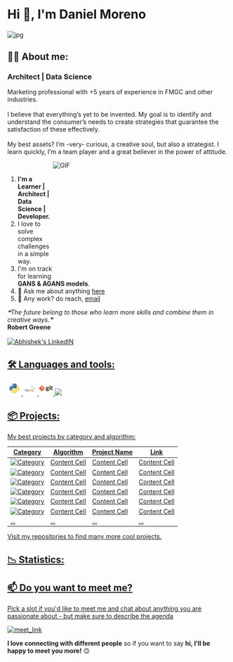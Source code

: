 # Hi 👋, I'm Daniel Moreno</h1>

<img align="center" alt="jpg" src="https://github.com/moreno32/moreno32/blob/main/reports/figures/banner.png" width="1000" height="523.333" /><br>

## 🙋‍♂️ About me:</h3>
### Architect | Data Science</h3>

<div align="left">
Marketing professional with +5 years of experience in FMGC and other industries.<br>
<br>
I believe that everything’s yet to be invented. My goal is to identify and understand the consumer’s needs to create strategies that guarantee the satisfaction of these effectively.<br>
<br>
My best assets? I’m -very- curious, a creative soul, but also a strategist. I learn quickly, I’m a team player and a great believer in the power of attitude.

<img align="right" alt="GIF" src="https://github.com/abhisheknaiidu/abhisheknaiidu/blob/master/code.gif?raw=true" width="400" height="256" /><br>

1. **I'm a Learner | Architect | Data Science | Developer.**
2. I love to solve complex challenges in a simple way.
3. I'm on track for learning **GANS & AGANS models**.
4. 💬 Ask me about anything [here](https://www.linkedin.com/in/dmoreno-ai)
5. 💼 Any work? do reach, [email](mailto:danielmoreno3291@gmail.com)

<i>❝The future belong to those who learn more skills and combine them in creative ways.❞</i><br>
**Robert Greene**
  
  <a href="https://www.linkedin.com/in/dmoreno-ai/">
  <img align="center" alt="Abhishek's LinkedIN" width="42px" src="https://raw.githubusercontent.com/peterthehan/peterthehan/master/assets/linkedin.svg" />
  
## 🛠️ Languages and tools:</h3>

<code><img height="32" src="https://raw.githubusercontent.com/github/explore/80688e429a7d4ef2fca1e82350fe8e3517d3494d/topics/python/python.png"></code>
<code><img height="32" src="https://raw.githubusercontent.com/github/explore/80688e429a7d4ef2fca1e82350fe8e3517d3494d/topics/mysql/mysql.png"></code>
<code><img height="32" src="https://raw.githubusercontent.com/github/explore/80688e429a7d4ef2fca1e82350fe8e3517d3494d/topics/git/git.png"></code>
<code><img height="32" src="https://upload.wikimedia.org/wikipedia/commons/thumb/2/2d/Tensorflow_logo.svg/1200px-Tensorflow_logo.svg.png"></code>

## 📦 Projects:</h3>   
My best projects by category and algorithm:

| Category  | Algorithm | Project Name | Link |
| ------------- | ------------- | ------------- | ------------- |
| ![Category](https://img.shields.io/badge/CV%20Computer%20Vision-blue)  | Content Cell  | Content Cell  | Content Cell  |
| ![Category](https://img.shields.io/badge/CV%20Computer%20Vision-blue)  | Content Cell  | Content Cell  | Content Cell  |
| ![Category](https://img.shields.io/badge/CV%20Computer%20Vision-blue)  | Content Cell  | Content Cell  | Content Cell  |
| ![Category](https://img.shields.io/badge/CV%20Computer%20Vision-blue)  | Content Cell  | Content Cell  | Content Cell  |
| ![Category](https://img.shields.io/badge/CV%20Computer%20Vision-blue)  | Content Cell  | Content Cell  | Content Cell  |
| ![Category](https://img.shields.io/badge/CV%20Computer%20Vision-blue)  | Content Cell  | Content Cell  | Content Cell  |
| ...  | ...  | ...  | ... |

Visit my repositories to find many more cool projects.

## 📉 Statistics:</h3>


## 📫 Do you want to meet me?</h3>   

Pick a slot if you'd like to meet me and chat about anything you are passionate about - but make sure to describe the agenda

<a href="https://calendly.com/dmoreno-ai/30min" target="_blank"><img width="498" alt="meet_link" src="https://user-images.githubusercontent.com/15426564/144297439-f530f383-e73e-41e0-9914-a9b7d3f432e5.png"></a>
  
<b>I love connecting with different people</b> so if you want to say <b>hi, I'll be happy to meet you more!</b> 😊</em>

